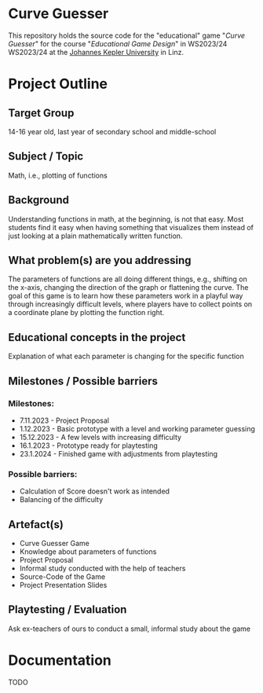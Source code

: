 # Curve Guesser
This repository holds the source code for the "educational" game "_Curve Guesser_" for the course "_Educational Game Design_" in WS2023/24 WS2023/24 at the [Johannes Kepler University](https://www.jku.at/) in Linz.

# Project Outline
## Target Group
14-16 year old, last year of secondary school and middle-school

## Subject / Topic
Math, i.e., plotting of functions

## Background
Understanding functions in math, at the beginning, is not that easy. Most students
find it easy when having something that visualizes them instead of just looking at a
plain mathematically written function.

## What problem(s) are you addressing
The parameters of functions are all doing different things, e.g., shifting on the x-axis, changing the direction of the graph or flattening the curve.
The goal of this game is to learn how these parameters work in a playful way through increasingly difficult levels, where players have to collect points on a coordinate plane by plotting the function right.

## Educational concepts in the project
Explanation of what each parameter is changing for the specific function

## Milestones / Possible barriers
### Milestones:
* 7.11.2023 - Project Proposal
* 1.12.2023 - Basic prototype with a level and working parameter guessing
* 15.12.2023 - A few levels with increasing difficulty
* 16.1.2023 - Prototype ready for playtesting
* 23.1.2024 - Finished game with adjustments from playtesting

### Possible barriers:
* Calculation of Score doesn't work as intended
* Balancing of the difficulty

## Artefact(s)
* Curve Guesser Game
* Knowledge about parameters of functions
* Project Proposal
* Informal study conducted with the help of teachers
* Source-Code of the Game
* Project Presentation Slides

## Playtesting / Evaluation
Ask ex-teachers of ours to conduct a small, informal study about the game

# Documentation
TODO
